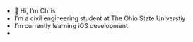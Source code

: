 - 👋 Hi, I’m Chris
- I'm a civil engineering student at The Ohio State Universtiy
-  I’m currently learning iOS development
-

<!---
Chhris/Chhris is a ✨ special ✨ repository because its `README.md` (this file) appears on your GitHub profile.
You can click the Preview link to take a look at your changes.
--->
